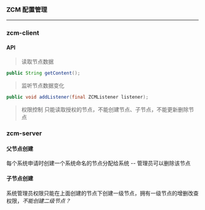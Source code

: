 ### ZCM 配置管理
- - - - -
### zcm-client
#### API
> 读取节点数据
```java
public String getContent();
```
> 监听节点数据变化
```java
public void addListener(final ZCMListener listener);
```
> 权限控制
> 只能读取授权的节点，不能创建节点、子节点，不能更新删除节点

### zcm-server
#### 父节点创建
每个系统申请时创建一个系统命名的节点分配给系统 -- 管理员可以删除该节点
#### 子节点创建
系统管理员权限只能在上面创建的节点下创建一级节点，拥有一级节点的增删改查权限，*不能创建二级节点？*